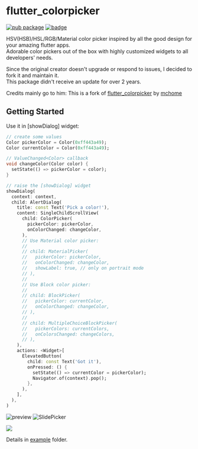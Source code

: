 # flutter_colorpicker

[![pub package](https://img.shields.io/pub/v/flutter_colorpicker?include_prereleases.svg "Flutter Color Picker")](https://pub.dev/packages/flutter_color_picker)
[![badge](https://img.shields.io/badge/%20built%20with-%20%E2%9D%A4-ff69b4.svg "build with love")](https://github.com/mennovanhout/flutter_color_picker)

HSV(HSB)/HSL/RGB/Material color picker inspired by all the good design for your amazing flutter apps.  
Adorable color pickers out of the box with highly customized widgets to all developers' needs.

Since the original creator doesn't upgrade or respond to issues, I decided to fork it and maintain it. \
This package didn't receive an update for over 2 years.

Credits mainly go to him:
This is a fork of [flutter_colorpicker](https://github.com/mchome/flutter_colorpicker) by [mchome](https://github.com/mchome)

## Getting Started

Use it in [showDialog] widget:

```dart
// create some values
Color pickerColor = Color(0xff443a49);
Color currentColor = Color(0xff443a49);

// ValueChanged<Color> callback
void changeColor(Color color) {
  setState(() => pickerColor = color);
}

// raise the [showDialog] widget
showDialog(
  context: context,
  child: AlertDialog(
    title: const Text('Pick a color!'),
    content: SingleChildScrollView(
      child: ColorPicker(
        pickerColor: pickerColor,
        onColorChanged: changeColor,
      ),
      // Use Material color picker:
      //
      // child: MaterialPicker(
      //   pickerColor: pickerColor,
      //   onColorChanged: changeColor,
      //   showLabel: true, // only on portrait mode
      // ),
      //
      // Use Block color picker:
      //
      // child: BlockPicker(
      //   pickerColor: currentColor,
      //   onColorChanged: changeColor,
      // ),
      //
      // child: MultipleChoiceBlockPicker(
      //   pickerColors: currentColors,
      //   onColorsChanged: changeColors,
      // ),
    ),
    actions: <Widget>[
      ElevatedButton(
        child: const Text('Got it'),
        onPressed: () {
          setState(() => currentColor = pickerColor);
          Navigator.of(context).pop();
        },
      ),
    ],
  ),
)
```

![preview](https://user-images.githubusercontent.com/7392658/36585408-bb4e96a4-18b8-11e8-8c20-d4dc200e1a7c.gif)
![SlidePicker](https://user-images.githubusercontent.com/7392658/74600957-5efa3980-50d3-11ea-9458-55842927e565.png)

<!-- markdownlint-disable MD033 -->
<img src="https://user-images.githubusercontent.com/7392658/141606774-8193f4ee-e40d-49fc-b081-261c72325bf8.png">

Details in [example](https://github.com/mennovanhout/flutter_color_picker/tree/master/example) folder.
